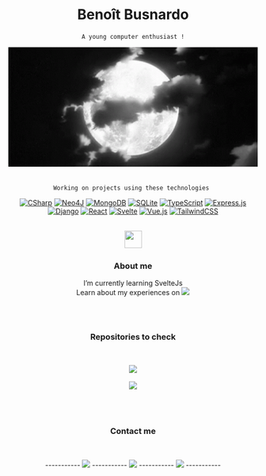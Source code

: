 <div align="center">

# **Benoît Busnardo**
```
A young computer enthusiast !
```


<img src="https://github.com/bbusn/bbusn/blob/main/banner.gif" width="1000">
<br><br>


```
Working on projects using these technologies 
```


[![CSharp](https://img.shields.io/badge/C%20-Sharp-%2338B2AC.svg?logo=csharp&logoColor=white)](#) [![Neo4J](https://img.shields.io/badge/Neo4j-008CC1?logo=neo4j&logoColor=white)](#) [![MongoDB](https://img.shields.io/badge/MongoDB-%234ea94b.svg?logo=mongodb&logoColor=white)](#) [![SQLite](https://img.shields.io/badge/SQLite-%2307405e.svg?logo=sqlite&logoColor=white)](#) [![TypeScript](https://img.shields.io/badge/TypeScript-3178C6?logo=typescript&logoColor=fff)](#) [![Express.js](https://img.shields.io/badge/Express.js-%23404d59.svg?logo=express&logoColor=%2361DAFB)](#) [![Django](https://img.shields.io/badge/Django-%23092E20.svg?logo=django&logoColor=white)](#) [![React](https://img.shields.io/badge/React-%2320232a.svg?logo=react&logoColor=%2361DAFB)](#) [![Svelte](https://img.shields.io/badge/Svelte-%23f1413d.svg?logo=svelte&logoColor=white)](#) [![Vue.js](https://img.shields.io/badge/Vue.js-4FC08D?logo=vuedotjs&logoColor=fff)](#) [![TailwindCSS](https://img.shields.io/badge/Tailwind%20CSS-%2338B2AC.svg?logo=tailwind-css&logoColor=white)](#)

<br>
<img src="https://cultofthepartyparrot.com/parrots/hd/moonwalkingparrot.gif" width="35" height="35"/>

### About me

I’m currently learning SvelteJs<br>
Learn about my experiences on [<img src="https://img.shields.io/badge/portfolio-%23070707.svg?logo=www&logoColor=white" height="25">](https://benoitbusnardo.fr) 



<br><br>

### Repositories to check
<br>

[<img src="https://img.shields.io/badge/customroyale-%23436fd4.svg?logo=csharp&logoColor=white" height="20">](https://github.com/bbusn/customroyale) 

[<img src="https://img.shields.io/badge/bradarr-%23f19e39.svg?logo=csharp&logoColor=white" height="20">](https://github.com/bbusn/bradarr)


<br><br>

### Contact me
<br>

----------- [<img src="https://user-images.githubusercontent.com/74038190/235294012-0a55e343-37ad-4b0f-924f-c8431d9d2483.gif" width="30">](https://www.linkedin.com/in/benoit-busnardo/) ----------- [<img src="https://user-images.githubusercontent.com/74038190/235294013-a33e5c43-a01c-43f6-b44d-a406d8b4ab75.gif" width="30">](https://www.instagram.com/benoit.busnardo/) ----------- [<img src="https://user-images.githubusercontent.com/74038190/235294015-47144047-25ab-417c-af1b-6746820a20ff.gif" width="30">](https://discordapp.com/users/316978000895672332) -----------

</div>

<br><br>
